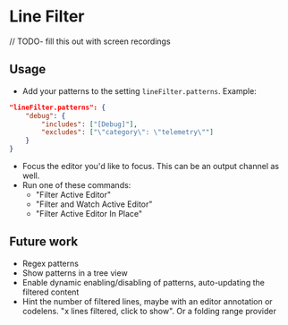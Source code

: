 # Line Filter

// TODO- fill this out with screen recordings

## Usage

- Add your patterns to the setting `lineFilter.patterns`. Example:

```json
"lineFilter.patterns": {
    "debug": {
        "includes": ["[Debug]"],
        "excludes": ["\"category\": \"telemetry\""]
    }
}
```

- Focus the editor you'd like to focus. This can be an output channel as well.
- Run one of these commands:
    - "Filter Active Editor"
    - "Filter and Watch Active Editor"
    - "Filter Active Editor In Place"


## Future work

- Regex patterns
- Show patterns in a tree view
- Enable dynamic enabling/disabling of patterns, auto-updating the filtered content
- Hint the number of filtered lines, maybe with an editor annotation or codelens. "x lines filtered, click to show". Or a folding range provider